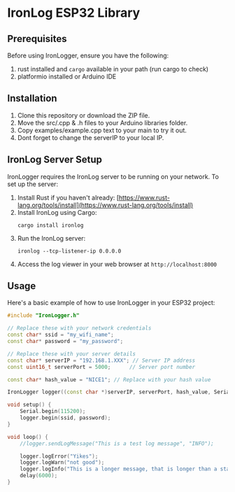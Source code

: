 # IronLog ESP32 Library
## Prerequisites

Before using IronLogger, ensure you have the following:

1. rust installed and `cargo` available in your path (run cargo to check)
2. platformio installed or Arduino IDE

## Installation

1. Clone this repository or download the ZIP file.
2. Move the src/.cpp & .h files to your Arduino libraries folder.
3. Copy examples/example.cpp text to your main to try it out.
4. Dont forget to change the serverIP to your local IP.

## IronLog Server Setup

IronLogger requires the IronLog server to be running on your network. To set up the server:

1. Install Rust if you haven't already: [https://www.rust-lang.org/tools/install](https://www.rust-lang.org/tools/install)
2. Install IronLog using Cargo:
   ```
   cargo install ironlog
   ```
3. Run the IronLog server:
   ```
   ironlog --tcp-listener-ip 0.0.0.0
   ```
4. Access the log viewer in your web browser at `http://localhost:8000`

## Usage

Here's a basic example of how to use IronLogger in your ESP32 project:

```cpp
#include "IronLogger.h"

// Replace these with your network credentials
const char* ssid = "my_wifi_name";
const char* password = "my_password";

// Replace these with your server details
const char* serverIP = "192.168.1.XXX"; // Server IP address
const uint16_t serverPort = 5000;      // Server port number

const char* hash_value = "NICE1"; // Replace with your hash value

IronLogger logger((const char *)serverIP, serverPort, hash_value, Serial, (bool)false);

void setup() {
    Serial.begin(115200);
    logger.begin(ssid, password);
}

void loop() {
    //logger.sendLogMessage("This is a test log message", "INFO");

    logger.logError("Yikes");
    logger.logWarn("not good");
    logger.logInfo("This is a longer message, that is longer than a standard packet in order to test the integrity of the logging frameworks, lets see how it performs under stress.");
    delay(6000);
}
```